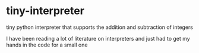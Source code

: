 # tiny-interpreter
tiny python interpreter that supports the addition and subtraction of integers

I have been reading a lot of literature on interpreters and just had to get my hands in the code for a small one
